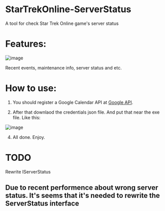 # StarTrekOnline-ServerStatus
A tool for check Star Trek Online game's server status

# Features:
![image](https://github.com/XKaguya/StarTrekOnline-ServerStatus/assets/96401952/19a944f6-0403-404c-9a81-d78eaa28d604)

Recent events, maintenance info, server status and etc.

# How to use:
1. You should register a Google Calendar API at [Google API](https://console.cloud.google.com/apis/credentials).

2. After that downlaod the credentials json file. And put that near the exe file. Like this:

![image](https://github.com/XKaguya/StarTrekOnline-ServerStatus/assets/96401952/76ec698e-f3ed-4305-adc7-6c9782616e3c)

4. All done. Enjoy.

# TODO
Rewrite IServerStatus
## Due to recent performence about wrong server status. It's seems that it's needed to rewrite the ServerStatus interface

